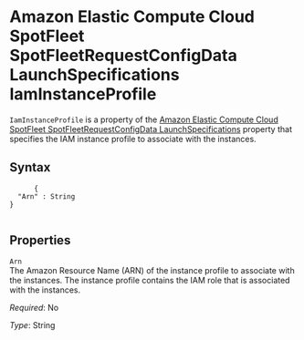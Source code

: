 Amazon Elastic Compute Cloud SpotFleet SpotFleetRequestConfigData LaunchSpecifications IamInstanceProfile
=========================================================================================================

`IamInstanceProfile` is a property of the [Amazon Elastic Compute Cloud SpotFleet SpotFleetRequestConfigData LaunchSpecifications](aws-properties-ec2-spotfleet-spotfleetrequestconfigdata-launchspecifications.html "Amazon Elastic Compute Cloud SpotFleet SpotFleetRequestConfigData LaunchSpecifications") property that specifies the IAM instance profile to associate with the instances.

Syntax
------

``` {.programlisting}
      {
  "Arn" : String
}
    
```

Properties
----------

 `Arn`   
The Amazon Resource Name (ARN) of the instance profile to associate with the instances. The instance profile contains the IAM role that is associated with the instances.

*Required*: No

*Type*: String


